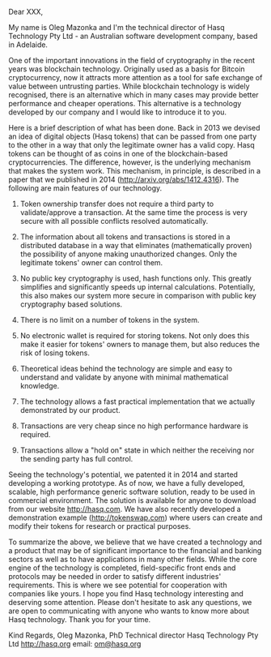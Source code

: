 Dear XXX,

My name is Oleg Mazonka and I'm the technical director of Hasq Technology Pty Ltd - an Australian software development company, based in Adelaide. 

One of the important innovations in the field of cryptography in the recent years was blockchain technology. Originally used as a basis for Bitcoin cryptocurrency, now it attracts more attention as a tool for safe exchange of value between untrusting parties. While blockchain technology is widely recognised, there is an alternative which in many cases may provide better performance and cheaper operations. This alternative is a technology developed by our company and I would like to introduce it to you.

Here is a brief description of what has been done. Back in 2013 we devised an idea of digital objects (Hasq tokens) that can be passed from one party to the other in a way that only the legitimate owner has a valid copy. Hasq tokens can be thought of as coins in one of the blockchain-based cryptocurrencies. The difference, however, is the underlying mechanism that makes the system work. This mechanism, in principle, is described in a paper that we published in 2014 (http://arxiv.org/abs/1412.4316). The following are main features of our technology.

1) Token ownership transfer does not require a third party to validate/approve a transaction. At the same time the process is very secure with all possible conflicts resolved automatically.

2) The information about all tokens and transactions is stored in a distributed database in a way that eliminates (mathematically proven) the possibility of anyone making unauthorized changes. Only the legitimate tokens' owner can control them.

3) No public key cryptography is used, hash functions only. This greatly simplifies and significantly speeds up internal calculations. Potentially, this also makes our system more secure in comparison with public key cryptography based solutions.

4) There is no limit on a number of tokens in the system.

5) No electronic wallet is required for storing tokens. Not only does this make it easier for tokens' owners to manage them, but also reduces the risk of losing tokens.

6) Theoretical ideas behind the technology are simple and easy to understand and validate by anyone with minimal mathematical knowledge.

7) The technology allows a fast practical implementation that we actually demonstrated by our product.

8) Transactions are very cheap since no high performance hardware is required.

9) Transactions allow a "hold on" state in which neither the receiving nor the sending party has full control.

Seeing the technology's potential, we patented it in 2014 and started developing a working prototype. As of now, we have a fully developed, scalable, high performance generic software solution, ready to be used in commercial environment. The solution is available for anyone to download from our website http://hasq.com. We have also recently developed a demonstration example (http://tokenswap.com) where users can create and modify their tokens for research or practical purposes.

To summarize the above, we believe that we have created a technology and a product that may be of significant importance to the financial and banking sectors as well as to have applications in many other fields. While the core engine of the technology is completed, field-specific front ends and protocols may be needed in order to satisfy different industries' requirements. This is where we see potential for cooperation with companies like yours. I hope you find Hasq technology interesting and deserving some attention. Please don't hesitate to ask any questions, we are open to communicating with anyone who wants to know more about Hasq technology. Thank you for your time.

Kind Regards,
Oleg Mazonka, PhD
Technical director
Hasq Technology Pty Ltd
http://hasq.org
email: om@hasq.org

